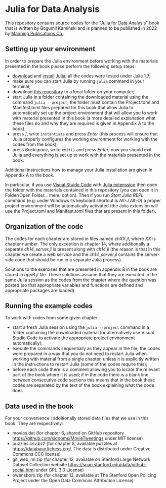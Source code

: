 # Julia for Data Analysis

This repository contains source codes for the
["Julia for Data Analysis"](https://www.manning.com/books/julia-for-data-analysis?utm_source=bkamins&utm_medium=affiliate&utm_campaign=book_kaminski2_julia_3_17_22)
book that is written by Bogumił Kamiński and is planned to be published in 2022
by [Manning Publications Co.](https://www.manning.com/).

## Setting up your environment

In order to prepare the Julia environment before working with the materials
presented in the book please perform the following setup steps:
* [download](https://julialang.org/downloads/) and
  [install](https://julialang.org/downloads/platform/)
  [Julia](https://julialang.org/);
  all the codes were tested under Julia 1.7;
* make sure you can start Julia by running `julia` command in your terminal;
* download [this repository](https://github.com/bkamins/JuliaForDataAnalysis)
  to a local folder on your computer;
* start Julia in a folder containing the downloaded material using the command
  `julia --project`; the folder must
  contain the Project.toml and Manifest.toml files prepared for this book that
  allow Julia to automatically set up the project environment that will allow
  you to work with material presented in this book
  (a more detailed explanation what these files do and why they are required is
  given in Appendix A to the book);
* press *]*, write `instantiate` and press *Enter* (this process will ensure
  that Julia properly configures the working environment for working with
  the codes from the book);
* press *Backspace*, write `exit()` and press *Enter*; now you should exit Julia
  and everything is set up to work with the materials presented in the book.

Additional instructions how to manage your Julia installation are given in
Appendix A to the book.

In particular, if you use
[Visual Stuido Code](https://code.visualstudio.com/) with
[Julia extenssion](https://marketplace.visualstudio.com/items?itemName=julialang.language-julia)
then open the folder with the materials contained in this repository (you can
open it in Folder/Open Folder... menu option). Then if you run
*Start Julia REPL* command (e.g. under Windows its keyboard shortcut is Alt-J Alt-O)
a proper project environment will be automatically activated (the Julia extension
will use the Project.toml and Manifest.toml files that are present in this folder).

## Organization of the code

The codes for each chapter are stored in files named *chXX.jl*, where *XX* is
chapter number. The only exception is chapter 14, where additionally a separate
*ch14_server.jl* is present along with *ch14.jl* (the reason is that in this
chapter we create a web service and the *ch14_server.jl* contains the
server-side code that should be run in a separate Julia process).

Solutions to the exercises that are presented in appendix B in
the book are stored in *appB.jl* file. These solutions assume that they are
executed in the same Julia session as the codes from the chapter where the
question was posted (so that appropriate variables and functions are defined
and appropriate packages are loaded).

## Running the example codes

To work with codes from some given chapter:
* start a fresh Julia session using the `julia --project` command in a folder
  containing the downloaded material (or alternatively use Visual Studio Code
  to activate the appropriate project environment automatically);
* execute the commands sequentially as they appear in the file;
  the codes were prepared in a way that you do not need to restart Julia
  when working with material from a single chapter, unless it is explicitly
  written in the instructions to restart Julia (some of the codes require this);
* before each code there is a comment allowing you to locate the relevant part
  of the book where it is used; if in the code there is a blank line between
  consecutive code sections this means that in the book these codes are
  separated by the text of the book explaining what the code does

## Data used in the book

For your convenience I additionally stored data files that we use in this book.
They are respectively:
* movies.dat (for chapter 6, shared on GitHub repository
  https://github.com/sidooms/MovieTweetings under MIT license)
* puzzles.csv.bz2 (for chapter 8, available puzzles at
  https://database.lichess.org/. The data is distributed under
  Creative Commons CC0 license)
* git_web_ml.zip (for chapter 12, available on
  Stanford Large Network Dataset Collection website
  https://snap.stanford.edu/data/github-social.html under GPL-3.0 License)
* owensboro.zip (for chapter 13, available at The Stanford Open Policing Project
  under the Open Data Commons Attribution License)
